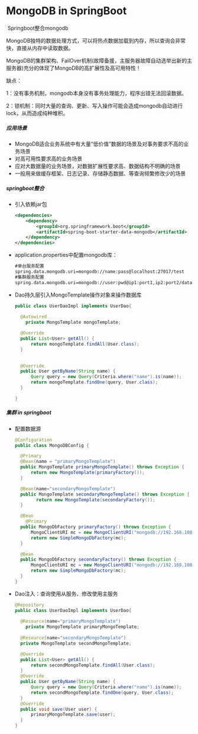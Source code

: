 # MongoDB in SpringBoot

​	Springboot整合mongodb

MongoDB独特的数据处理方式，可以将热点数据加载到内存，所以查询会非常快，直接从内存中读取数据。

MongoDB的集群架构、FailOver机制(故障备援，主服务器故障自动选举出新的主服务器)充分的体现了MongoDB的高扩展性及高可用特性！

缺点：

​	1：没有事务机制，mongodb本身没有事务处理能力，程序出错无法回滚数据。

​	2：锁机制：同时大量的查询、更新、写入操作可能会造成mongodb自动进行lock，从而造成纯种堆积。

##### 应用场景

* MongoDB适合业务系统中有大量“低价值”数据的场景及对事务要求不高的业务场景
* 对高可用性要求高的业务场景
* 应对大数据量的业务场景，对数据扩展性要求高、数据结构不明确的场景
* 一般用来做缓存框架、日志记录、存储静态数据、等查询频繁修改少的场景

##### springboot整合

* 引入依赖jar包

  ```xml
  <dependencies>
      <dependency> 
          <groupId>org.springframework.boot</groupId>
          <artifactId>spring-boot-starter-data-mongodb</artifactId>
      </dependency> 
  </dependencies>
  ```

* application.properties中配置mongodb库：

  ```xml
  #单台服务配置
  spring.data.mongodb.uri=mongodb://name:pass@localhost:27017/test
  #集群服务配置
  spring.data.mongodb.uri=mongodb://user:pwd@ip1:port1,ip2:port2/database
  ```

* Dao持久层引入MongoTemplate操作对象来操作数据库

  ```java
  public class UserDaoImpl implements UserDao{
  	
  	@Autowired
      private MongoTemplate mongoTemplate;
  
  	@Override
  	public List<User> getAll() {
  		return mongoTemplate.findAll(User.class);
  	}
  	
  
  	@Override
  	public User getByName(String name) {
  		Query query = new Query(Criteria.where("name").is(name));
  		return mongoTemplate.findOne(query, User.class);
  	}
  
  }
  ```



##### 集群 in springboot

* 配置数据源

  ```java
  @Configuration
  public class MongoDBConfig {
  
  	@Primary
  	@Bean(name = "primaryMongoTemplate")
  	public MongoTemplate primaryMongoTemplate() throws Exception {
  		return new MongoTemplate(primaryFactory());
  	}
  
  	@Bean(name="secondaryMongoTemplate")
  	public MongoTemplate secondaryMongoTemplate() throws Exception {
          return new MongoTemplate(secondaryFactory());
  	}
  
  	@Bean
      @Primary
  	public MongoDbFactory primaryFactory() throws Exception {
  		MongoClientURI mc = new MongoClientURI("mongodb://192.168.108.130:27017/test");
  		return new SimpleMongoDbFactory(mc);
  	}
  
  	@Bean
  	public MongoDbFactory secondaryFactory() throws Exception {
  		MongoClientURI mc = new MongoClientURI("mongodb://192.168.108.130:27017/test");
  		return new SimpleMongoDbFactory(mc);
  	}
  }
  ```

* Dao注入：查询使用从服务、修改使用主服务

  ```java
  @Repository
  public class UserDaoImpl implements UserDao{
  	
  	@Resource(name="primaryMongoTemplate")
      private MongoTemplate primaryMongoTemplate;
  	
  	@Resource(name="secondaryMongoTemplate")
  	private MongoTemplate secondMongoTemplate;
  
  	@Override
  	public List<User> getAll() {
  		return secondMongoTemplate.findAll(User.class);
  	}
  	@Override
  	public User getByName(String name) {
  		Query query = new Query(Criteria.where("name").is(name));
  		return secondMongoTemplate.findOne(query, User.class);
  	}
  	@Override
  	public void save(User user) {
  		primaryMongoTemplate.save(user);
  	}
  }
  ```





​	